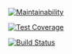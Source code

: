 [![Maintainability](https://api.codeclimate.com/v1/badges/8d5e0555b1732dd70f02/maintainability)](https://codeclimate.com/github/Tatoxer/python-project-lvl1/maintainability)

[![Test Coverage](https://api.codeclimate.com/v1/badges/8d5e0555b1732dd70f02/test_coverage)](https://codeclimate.com/github/Tatoxer/python-project-lvl1/test_coverage)

[![Build Status](https://travis-ci.org/Tatoxer/python-project-lvl1.svg?branch=master)](https://travis-ci.org/Tatoxer/python-project-lvl1)
